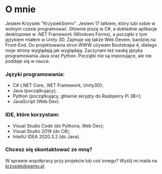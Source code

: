 # O mnie
Jestem Krzysiek "KrzysiekSiemv". Jestem 17 latkiem, który lubi sobie w wolnym czasie programować. Głównie piszę w C#, a dokładnie aplikacje desktopowe w .NET Framework (Windows Forms), a początki z tym językiem miałem w Unity 3D. Zajmuje się także Web Devem, bardziej na Front-End. Do projektowania stron WWW używam Bootstrapa 4, dlatego moje strony wyglądają jak wyglądają. Zaczynam też naukę języka programowania Java oraz Python. Początki nie są imponujące, ale nie poddaje się w nauce.
<br>
### Języki programowania: 
* C# (.NET Core, .NET Framework, Unity3D); 
* Java (początkujący); 
* Python (początkujący, głównie skrypty do Rasbperry Pi 3B+); 
* JavaScript (Web Dev).

### IDE, które korzystam: 
* Visual Studio Code (do Pythona, Web Dev);
* Visual Studio 2019 (do C#);
* IntelliJ IDEA 2020.3.2 (do Java).

### Chcesz się skontaktować ze mną?
W sprawie współpracy przy projekcie lub coś innego? Wyślij mi maila na krzysiek@siemv.pl

